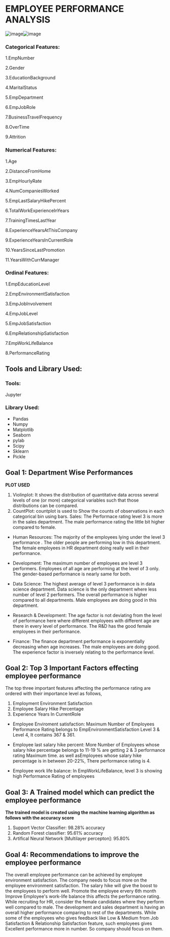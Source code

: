 # EMPLOYEE PERFORMANCE ANALYSIS

![image](https://github.com/user-attachments/assets/56cd895c-2c5a-436d-a52c-a73b5faaed01)![image](https://github.com/user-attachments/assets/278e2e5b-f5b9-4a68-9601-1586166eb81a)





### Categorical Features:
1.EmpNumber

2.Gender

3.EducationBackground

4.MaritalStatus

5.EmpDepartment

6.EmpJobRole

7.BusinessTravelFrequency

8.OverTime

9.Attrition


### Numerical Features:

1.Age

2.DistanceFromHome

3.EmpHourlyRate

4.NumCompaniesWorked

5.EmpLastSalaryHikePercent

6.TotalWorkExperienceInYears

7.TrainingTimesLastYear

8.ExperienceYearsAtThisCompany

9.ExperienceYearsInCurrentRole

10.YearsSinceLastPromotion

11.YearsWithCurrManager


### Ordinal Features:

1.EmpEducationLevel

2.EmpEnvironmentSatisfaction

3.EmpJobInvolvement

4.EmpJobLevel

5.EmpJobSatisfaction

6.EmpRelationshipSatisfaction

7.EmpWorkLifeBalance

8.PerformanceRating


## Tools and Library Used:
### Tools:
Jupyter


### Library Used:
* Pandas
* Numpy
* Matplotlib
* Seaborn
* pylab
* Scipy
* Sklearn
* Pickle


## Goal 1: Department Wise Performances

**PLOT USED**

1. Violinplot: It shows the distribution of quantitative data across several levels of one (or more) categorical variables such that those distributions can be compared.
2. CountPlot: countplot is used to Show the counts of observations in each categorical bin using bars.
Sales: The Performace rating level 3 is more in the sales department. The male performance rating the little bit higher compared to female.

* Human Resources: The majority of the employees lying under the level 3 performance . The older people are performing low in this department. The female employees in HR department doing really well in their performance.

* Development: The maximum number of employees are level 3 performers. Employees of all age are performing at the level of 3 only. The gender-based performance is nearly same for both.

* Data Science: The highest average of level 3 performance is in data science department. Data science is the only department where less number of level 2 performers. The overall performance is higher compared to all departments. Male employees are doing good in this department.

* Research & Development: The age factor is not deviating from the level of performance here where different employees with different age are there in every level of performance. The R&D has the good female employees in their performance.

* Finance: The finance department performance is exponentially decreasing when age increases. The male employees are doing good. The experience factor is inversely relating to the performance level.

## Goal 2: Top 3 Important Factors effecting employee performance
The top three important features affecting the performance rating are ordered with their importance level as follows,

1. Employment Environment Satisfaction
2. Employee Salary Hike Percentage
3. Experience Years In CurrentRole

* Employee Enviroment satisfaction: Maximum Number of Employees Performance Rating belongs to EmpEnvironmentSatisfaction Level 3 & Level 4, It contains 367 & 361.

* Employee last salary hike percent: More Number of Employees whose salary hike percentage belongs to 11-19 % are getting 2 & 3 performance rating Maximum time. as well asEmployees whose salary hike percentage is in between 20-22%, There performance rating is 4.

* Employee work life balance: In EmpWorkLifeBalance, level 3 is showing high Performance Rating of employees

## Goal 3: A Trained model which can predict the employee performance
**The trained model is created using the machine learning algorithm as follows with the accuracy score**

1. Support Vector Classifier: 98.28% accuracy
2. Random Forest classifier: 95.61% accuracy
3. Artifical Neural Network [Multilayer percepton]: 95.80%


## Goal 4: Recommendations to improve the employee performance
The overall employee performance can be achieved by employee environment satisfaction. The company needs to focus more on the employee environment satisfaction.
The salary hike will give the boost to the employees to perform well.
Promote the employee ervery 6th month
Improve Employee's work-life balance this affects the performance rating.
While recruiting for HR, consider the female candidates where they perform well compared to male.
The development and sales department is having an overall higher performance comparing to rest of the departments. While some of the employees who gives feedback like Low & Medium from Job Satisfaction & Relationship Satisfaction feature, such employees gives Excellent performance more in number. So company should focus on them.
